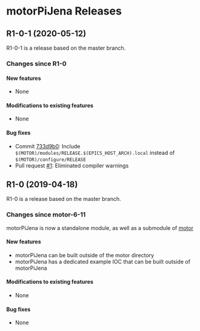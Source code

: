 # motorPiJena Releases

## __R1-0-1 (2020-05-12)__
R1-0-1 is a release based on the master branch.  

### Changes since R1-0

#### New features
* None

#### Modifications to existing features
* None

#### Bug fixes
* Commit [733d9b0](https://github.com/epics-motor/motorPiJena/commit/733d9b0e6beba9e891487bf81fe05d5fd367c490): Include ``$(MOTOR)/modules/RELEASE.$(EPICS_HOST_ARCH).local`` instead of ``$(MOTOR)/configure/RELEASE``
* Pull request [#1](https://github.com/epics-motor/motorPiJena/pull/1): Eliminated compiler warnings

## __R1-0 (2019-04-18)__
R1-0 is a release based on the master branch.  

### Changes since motor-6-11

motorPiJena is now a standalone module, as well as a submodule of [motor](https://github.com/epics-modules/motor)

#### New features
* motorPiJena can be built outside of the motor directory
* motorPiJena has a dedicated example IOC that can be built outside of motorPiJena

#### Modifications to existing features
* None

#### Bug fixes
* None
